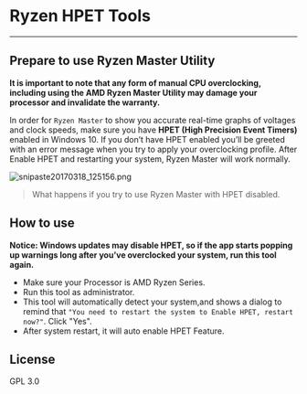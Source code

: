 # Ryzen HPET Tools
---
## Prepare to use Ryzen Master Utility
**It is important to note that any form of manual CPU overclocking, including using the AMD Ryzen Master Utility may damage your processor and invalidate the warranty.**

In order for `Ryzen Master` to show you accurate real-time graphs of voltages and clock speeds, make sure you have **HPET (High Precision Event Timers)** enabled in Windows 10. If you don’t have HPET enabled you’ll be greeted with an error message when you try to apply your overclocking profile. After Enable HPET and restarting your system, Ryzen Master will work normally.

![snipaste20170318_125156.png](https://ooo.0o0.ooo/2017/03/18/58ccbd5c5eb7f.png)

> What happens if you try to use Ryzen Master with HPET disabled.


## How to use
**Notice: Windows updates may disable HPET, so if the app starts popping up warnings long after you’ve overclocked your system, run this tool again.**
* Make sure your Processor is AMD Ryzen Series.
* Run this tool as administrator.
* This tool will automatically detect your system,and shows a dialog to remind that `"You need to restart the system to Enable HPET, restart now?"`. Click "Yes".
* After system restart, it will auto enable HPET Feature.

## License
GPL 3.0


